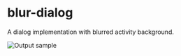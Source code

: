 # blur-dialog
A dialog implementation with blurred activity background.

![Output sample](https://raw.githubusercontent.com/salih-demir/blur-dialog/master/device-2017-08-02-213555.gif)
